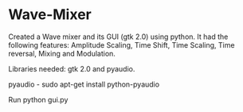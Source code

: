 # Wave-Mixer
Created a Wave mixer and its GUI (gtk 2.0) using python. It had the following features: Amplitude Scaling, Time Shift, Time Scaling, Time reversal, Mixing and Modulation.

Libraries needed: gtk 2.0 and pyaudio.

pyaudio - sudo apt-get install python-pyaudio

Run
python gui.py
